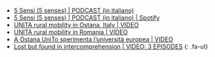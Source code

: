 <!--
  COME AGGIUNGERE UN NUOVO LINK:
  il procedimento è molto semplice, basta copiare e inserire una delle linee in basso e modificare i riferimenti>

  - <span class="fa-li"><i class="fa-solid fa-arrow-right-from-bracket"></i></span>[NOME_DA_VISUALIZZARE](URL_DA_RAGGIUNGERE) 
-->

- <span class="fa-li"><i class="fa-solid fa-podcast"></i></span>[5 Sensi (5 senses) | PODCAST (in italiano)](https://www.spreaker.com/show/unita-5-sensi) 
- <span class="fa-li"><i class="fa-solid fa-podcast"></i></span>[5 Sensi (5 senses) | PODCAST (in italiano) | Spotify](https://open.spotify.com/show/0xxXJCPOKHlTnqQmPZCucg?si=002b3db3ceed4878) 
- <span class="fa-li"><i class="fa-solid fa-video"></i></span>[UNITA rural mobility in Ostana, Italy | VIDEO](https://www.youtube.com/watch?v=BrjpxSvv8CI) 
- <span class="fa-li"><i class="fa-solid fa-video"></i></span>[UNITA rural mobility in Romania | VIDEO](https://www.youtube.com/watch?v=ZbSgzHtymoo) 
- <span class="fa-li"><i class="fa-solid fa-video"></i></span>[A Ostana UniTo sperimenta l’università europea | VIDEO](https://www.youtube.com/watch?v=9jbfDJPrNyk) 
- <span class="fa-li"><i class="fa-solid fa-video"></i></span>[Lost but found in intercomprehension | VIDEO: 3 EPISODES](https://www.youtube.com/watch?v=GwhmnP1STMA&list=PLwUxpcHDbfj4y7XR0RxA0IOYs2gNEiLZp) 
{: .fa-ul}
